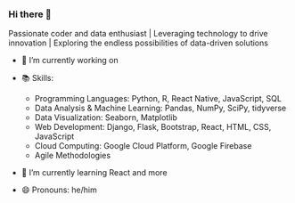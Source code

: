 ### Hi there 👋

Passionate coder and data enthusiast | Leveraging technology to drive innovation | Exploring the endless possibilities of data-driven solutions

- 🔭 I’m currently working on <redacted>

- 📚 Skills:

    - Programming Languages: Python, R, React Native, JavaScript, SQL
    - Data Analysis &  Machine Learning: Pandas, NumPy, SciPy, tidyverse
    - Data Visualization: Seaborn, Matplotlib
    - Web Development: Django, Flask, Bootstrap, React, HTML, CSS, JavaScript
    - Cloud Computing: Google Cloud Platform, Google Firebase
    - Agile Methodologies
      
- 🌱 I’m currently learning React and more

- 😄 Pronouns: he/him

<!--
- 📫 How to reach me: 
- 💬 Ask me about ...
-->
